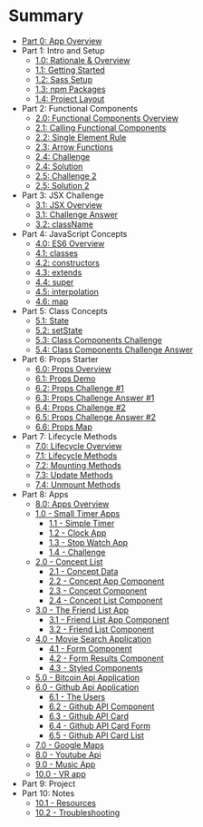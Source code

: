 # Summary

* [Part 0: App Overview](README.md)
* Part 1: Intro and Setup
  * [1.0: Rationale & Overview](site/1.0-ReactRationale.md)
  * [1.1: Getting Started](site/1.1-GettingStarted.md)
  * [1.2: Sass Setup](site/1.2-Sass-Setup.md)
  * [1.3: npm Packages](site/1.3-npm-packages.md)
  * [1.4: Project Layout](site/1.4-Project-Layout.md)
* Part 2: Functional Components
  * [2.0: Functional Components Overview](concepts/2-Functional-Components/2.0-Functional-Components.md)
  * [2.1: Calling Functional Components](concepts/2-Functional-Components/2.1-Functional-Component-Calling.md)
  * [2.2: Single Element Rule](concepts/2-Functional-Components/2.2-Functional-Component-Single-Element-Rule.md)
  * [2.3: Arrow Functions](concepts/2-Functional-Components/2.3-Functional-Component-Arrow-Functions.md)
  * [2.4: Challenge](concepts/2-Functional-Components/2.4-Functional-Component-Challenge.md)
  * [2.4: Solution](concepts/2-Functional-Components/2.4-Functional-Component-ChallengeAnswer.md)
  * [2.5: Challenge 2](concepts/2-Functional-Components/2.5-Functional-Component-Challenge2.md)
  * [2.5: Solution 2](concepts/2-Functional-Components/2.5-Functional-Component-Challenge2Answer.md)
* Part 3: JSX Challenge
  * [3.1: JSX Overview](concepts/3-JSX/3.0-JSX-Challenge.md)
  * [3.1: Challenge Answer](concepts/3-JSX/3.1-JSX-Challenge-Answer.md)
  * [3.2: className](concepts/3-JSX/3.2-JSX-className.md)
* Part 4: JavaScript Concepts
  * [4.0: ES6 Overview](concepts/4-JavaScript-Concepts/4.0-Class-Components.md)
  * [4.1: classes](concepts/4-JavaScript-Concepts/4.1-ES6-Classes.md)
  * [4.2: constructors](concepts/4-JavaScript-Concepts/4.2-constructors.md)
  * [4.3: extends](concepts/4-JavaScript-Concepts/4.3-extends.md)
  * [4.4: super](concepts/4-JavaScript-Concepts/4.4-super.md)
  * [4.5: interpolation](concepts/4-JavaScript-Concepts/4.5-interpolation.md)
  * [4.6: map](concepts/4-JavaScript-Concepts/4.6-map.md)
* Part 5: Class Concepts
  * [5.1: State](concepts/4-ClassComponents/1.1-ClassComponent_State_Simple.md)
  * [5.2: setState](concepts/4-ClassComponents/1.2-ClassComponent_setState_Counter.md)
  * [5.3: Class Components Challenge](concepts/4-ClassComponents/1.3-ClassComponent_State_Challenge.md)
  * [5.4: Class Components Challenge Answer](concepts/4-ClassComponents/1.3-ClassComponent_State_Challenge_Answer.md)
* Part 6: Props Starter
  * [6.0: Props Overview](concepts/5-props/6.0-props_starter.md)
  * [6.1: Props Demo](concepts/5-props/6.1-props_demo.md)
  * [6.2: Props Challenge \#1](concepts/5-props/6.2-props-challenge.md)
  * [6.3: Props Challenge Answer \#1](concepts/5-props/6.3-props-challenge-answer.md)
  * [6.4: Props Challenge \#2](concepts/5-props/6.4-props-challenge-2.md)
  * [6.5: Props Challenge Answer \#2](concepts/5-props/6.5-props-challenge-answer-2.md)
  * [6.6: Props Map](concepts/5-props/6.6-props-map.md)
* Part 7: Lifecycle Methods
  * [7.0: Lifecycle Overview](concepts/6-Lifecycle/6.0-lifecycle-methods-overview.md)
  * [7.1: Lifecycle Methods](concepts/6-Lifecycle/6.1-lifecycle-methods.md)
  * [7.2: Mounting Methods](concepts/6-Lifecycle/6.2-birth-methods.md)
  * [7.3: Update Methods](concepts/6-Lifecycle/6.3-update-methods.md)
  * [7.4: Unmount Methods](concepts/6-Lifecycle/6.4-unmount-methods.md)
* Part 8: Apps
  * [8.0: Apps Overview](apps/0.0-apps.md)
  * [1.0 - Small Timer Apps](apps/01-timer-apps/1.0-timer-apps.md)
    * [1.1 - Simple Timer](apps/01-timer-apps/1.1-simple-timer.md)
    * [1.2 - Clock App ](apps/01-timer-apps/1.2-clock-app.md)
    * [1.3 - Stop Watch App ](apps/01-timer-apps/1.3-stop-watch-app.md)
    * [1.4 - Challenge ](apps/01-timer-apps/1.4-timer-challenge.md)
  * [2.0 - Concept List ](apps/2.0-concept-list-app.md)
    * [2.1 - Concept Data](apps/2.1-concepts-data.md)
    * [2.2 - Concept App Component](apps/2.2-concept-list-app.md)
    * [2.3 - Concept Component](apps/2.3-concept.md)
    * [2.4 - Concept List Component](apps/2.4-concept-list.md)
  * [3.0 - The Friend List App ](apps/3.0-friend-list.md)
    * [3.1 - Friend List App Component](apps/3.1-friend-list-app.md)
    * [3.2 - Friend List Component](apps/3.1-friend-list-app.md)
  * [4.0 - Movie Search Application ](apps/4.0-movie-search-app.md)
    * [4.1 - Form Component ](apps/4.1-movie-form.md)
    * [4.2 - Form Results Component ](apps/4.2-movie-form-results.md)
    * [4.3 - Styled Components ](apps/4.3-movie-styled-components.md)
  * [5.0 - Bitcoin Api Application ](apps\5.0-bitcoin-api-app.md)
  * [6.0 - Github Api Application](apps\6.0-github-api-app.md)
    * [6.1 - The Users](apps\6.1-github-api-users.md)
    * [6.2 - Github API Component](apps\6.2-github-api-githubapp.md)
    * [6.3 - Github API Card](apps\6.3-github-api-card.md)
    * [6.4 - Github API Card Form](apps\6.4-github-api-cardform.md)
    * [6.5 - Github API Card List](apps\6.5-github-api-cardlist.md)
  * [7.0 - Google Maps](apps/7.0-youtube-api-app.md)
  * [8.0 - Youtube Api](apps/8.0-google-maps-api.md)
  * [9.0 - Music App](apps/9.0-music-app.md)
  * [10.0 - VR app](apps/10.0-VR-app.md)
* Part 9: Project
* Part 10: Notes
  * [10.1 - Resources](99-Resources.md)
  * [10.2 - Troubleshooting](99-ErrorHandling.md)

